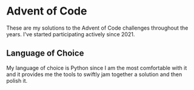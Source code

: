 # Advent of Code
These are my solutions to the Advent of Code challenges throughout the years. I've started participating actively since 2021.

## Language of Choice
My language of choice is Python since I am the most comfortable with it and it provides me the tools to swiftly jam together a solution and then polish it.
